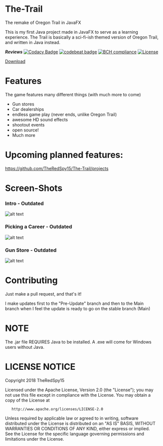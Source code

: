 # The-Trail
The remake of Oregon Trail in JavaFX

This is my first Java project made in JavaFX to serve as a learning experience.
The Trail is basically a sci-fi-ish themed version of Oregon Trail, and written in Java instead.

***Reviews***
[![Codacy Badge](https://api.codacy.com/project/badge/Grade/99a9da07e094482d921f1930eaca3a5f)](https://www.codacy.com/app/hjadar15/The-Trail?utm_source=github.com&amp;utm_medium=referral&amp;utm_content=TheRedSpy15/The-Trail&amp;utm_campaign=Badge_Grade)
[![codebeat badge](https://codebeat.co/badges/887b7850-0e7b-4e5b-8c0f-925ba5d31f99)](https://codebeat.co/projects/github-com-theredspy15-the-trail-pre-update-branch)
[![BCH compliance](https://bettercodehub.com/edge/badge/TheRedSpy15/The-Trail?branch=master)](https://bettercodehub.com/)
[![License](https://img.shields.io/badge/License-Apache%202.0-blue.svg)](https://opensource.org/licenses/Apache-2.0)

<a class="github-button" href="https://github.com/TheRedSpy15/The-Trail/archive/master.zip" data-icon="octicon-cloud-download" data-size="large" aria-label="Download TheRedSpy15/The-Trail on GitHub">Download</a>

# Features

The game features many different things (with much more to come)
- Gun stores
- Car dealerships
- endless game play (never ends, unlike Oregon Trail)
- awesome HD sound effects
- shootout events
- open source!
- Much more

# Upcoming planned features:
https://github.com/TheRedSpy15/The-Trail/projects 

# Screen-Shots

### Intro - Outdated

![alt text](https://s8.postimg.org/k1hn7kbbp/startscene.jpg "Intro")

### Picking a Career - Outdated

![alt text](https://s8.postimg.org/6xc2uv3ud/careerscene.jpg "Career")

### Gun Store - Outdated

![alt text](https://s8.postimg.org/6kkoootad/gunstorescene.jpg "GunStore")

    
# Contributing

Just make a pull request, and that's it!

I make updates first to the "Pre-Update" branch and then to the Main branch when I feel the update is ready to go on the stable branch (Main)

# NOTE

The .jar file REQUIRES Java to be installed. A .exe will come for Windows users without Java.

# **LICENSE NOTICE**

Copyright 2018 TheRedSpy15

   Licensed under the Apache License, Version 2.0 (the "License");
   you may not use this file except in compliance with the License.
   You may obtain a copy of the License at

       http://www.apache.org/licenses/LICENSE-2.0

   Unless required by applicable law or agreed to in writing, software
   distributed under the License is distributed on an "AS IS" BASIS,
   WITHOUT WARRANTIES OR CONDITIONS OF ANY KIND, either express or implied.
   See the License for the specific language governing permissions and
   limitations under the License.
